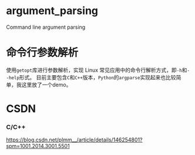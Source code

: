 # argument_parsing
Command line argument parsing

# 命令行参数解析
使用`getopt`库进行参数解析，实现 Linux 常见应用中的命令行解析方式，即`-h`和`--help`形式。
目前主要包含`C`和`C++`版本，`Python`的`argparse`实现起来也比较简单，我这里放了一个demo。

# CSDN
### C/C++
https://blog.csdn.net/plmm__/article/details/146254801?spm=1001.2014.3001.5501
